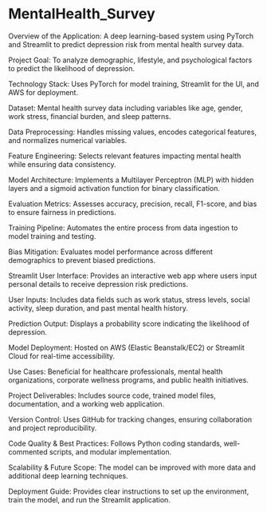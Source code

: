 # MentalHealth_Survey

Overview of the Application: A deep learning-based system using PyTorch and Streamlit to predict depression risk from mental health survey data.

Project Goal: To analyze demographic, lifestyle, and psychological factors to predict the likelihood of depression.

Technology Stack: Uses PyTorch for model training, Streamlit for the UI, and AWS for deployment.

Dataset: Mental health survey data including variables like age, gender, work stress, financial burden, and sleep patterns.

Data Preprocessing: Handles missing values, encodes categorical features, and normalizes numerical variables.

Feature Engineering: Selects relevant features impacting mental health while ensuring data consistency.

Model Architecture: Implements a Multilayer Perceptron (MLP) with hidden layers and a sigmoid activation function for binary classification.

Evaluation Metrics: Assesses accuracy, precision, recall, F1-score, and bias to ensure fairness in predictions.

Training Pipeline: Automates the entire process from data ingestion to model training and testing.

Bias Mitigation: Evaluates model performance across different demographics to prevent biased predictions.

Streamlit User Interface: Provides an interactive web app where users input personal details to receive depression risk predictions.

User Inputs: Includes data fields such as work status, stress levels, social activity, sleep duration, and past mental health history.

Prediction Output: Displays a probability score indicating the likelihood of depression.

Model Deployment: Hosted on AWS (Elastic Beanstalk/EC2) or Streamlit Cloud for real-time accessibility.

Use Cases: Beneficial for healthcare professionals, mental health organizations, corporate wellness programs, and public health initiatives.

Project Deliverables: Includes source code, trained model files, documentation, and a working web application.

Version Control: Uses GitHub for tracking changes, ensuring collaboration and project reproducibility.

Code Quality & Best Practices: Follows Python coding standards, well-commented scripts, and modular implementation.

Scalability & Future Scope: The model can be improved with more data and additional deep learning techniques.

Deployment Guide: Provides clear instructions to set up the environment, train the model, and run the Streamlit application.
